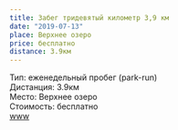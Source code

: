 ```yaml
---
title: Забег тридевятый километр 3,9 км
date: "2019-07-13"
place: Верхнее озеро
price: бесплатно
distance: 3.9км
---
```


Тип: еженедельный пробег (park-run)<br/>
Дистанция: 3.9км<br/>
Место: Верхнее озеро<br/>
Стоимость: бесплатно<br/>
[www](https://amberman.net/events/run/165-zabeg-tridevyatyy-kilometr-3-9-km.html) 